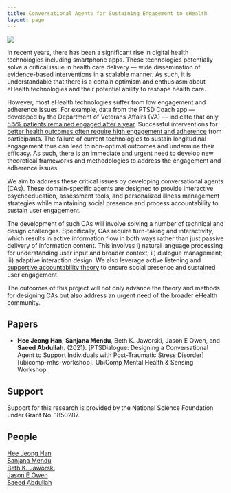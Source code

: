 ```yaml
---
title: Conversational Agents for Sustaining Engagement to eHealth
layout: page
---
```


<div class="row">
    <div class="col-md-12">
        <div class="col-xs-offset-1 col-md-10">
            <img src="/files/images/projects/ca-engagement.jpg"/>
        </div>
    </div>
</div>

In recent years, there has been a significant rise in digital health technologies including smartphone apps. These technologies potentially solve a critical issue in health care delivery — wide dissemination of evidence-based interventions in a scalable manner. As such, it is understandable that there is a certain optimism and enthusiasm about eHealth technologies and their potential ability to reshape health care.

However, most eHealth technologies suffer from low engagement and adherence issues. For example, data from the PTSD Coach app — developed by the Department of Veterans Affairs (VA) — indicate that only [5.5% patients remained engaged after a year][ptsd-coach]. Successful interventions for [better health outcomes often require high engagement and adherence][engagement-impact] from participants. The failure of current technologies to sustain longitudinal engagement thus can lead to non-optimal outcomes and undermine their efficacy. As such, there is an immediate and urgent need to develop new theoretical frameworks and methodologies to address the engagement and adherence issues.

We aim to address these critical issues by developing conversational agents (CAs). These domain-specific agents are designed to provide interactive psychoeducation, assessment tools, and personalized illness management strategies while maintaining social presence and process accountability to sustain user engagement.

The development of such CAs will involve solving a number of technical and design challenges. Specifically, CAs require turn-taking and interactivity, which results in active information flow in both ways rather than just passive delivery of information content. This involves i) natural language processing for understanding user input and broader context; ii) dialogue management; iii) adaptive interaction design. We also leverage active listening and [supportive accountability theory][supportive-accountability] to ensure social presence and sustained user engagement.

The outcomes of this project will not only advance the theory and methods for designing CAs but also address an urgent need of the broader eHealth community.

## Papers ##

* **Hee Jeong Han**, **Sanjana Mendu**, Beth K. Jaworski, Jason E Owen, and **Saeed Abdullah**. (2021).
[PTSDialogue: Designing a Conversational Agent to Support Individuals with Post-Traumatic Stress Disorder][ubicomp-mhs-workshop].
UbiComp Mental Health & Sensing Workshop.

## Support ##

Support for this research is provided by the National Science Foundation under Grant No. 1850287.

## People ##

[Hee Jeong Han](https://heejeong-han.github.io)  
[Sanjana Mendu](https://sanjanamendu.com)  
[Beth K. Jaworski](https://www.ptsd.va.gov/about/divisions/dissemination/Jaworski_b.asp)  
[Jason E Owen](https://www.ptsd.va.gov/about/divisions/dissemination/owen_j.asp)  
[Saeed Abdullah](https://saeedabdullah.com)

[ptsd-coach]: https://www.ncbi.nlm.nih.gov/pmc/articles/PMC4607374
[supportive-accountability]: https://www.ncbi.nlm.nih.gov/pmc/articles/PMC3221353
[engagement-impact]: https://www.ncbi.nlm.nih.gov/pmc/articles/PMC3222162